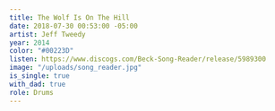 ```yaml
---
title: The Wolf Is On The Hill
date: 2018-07-30 00:53:00 -05:00
artist: Jeff Tweedy
year: 2014
color: "#00223D"
listen: https://www.discogs.com/Beck-Song-Reader/release/5989300
image: "/uploads/song_reader.jpg"
is_single: true
with_dad: true
role: Drums
---
```


